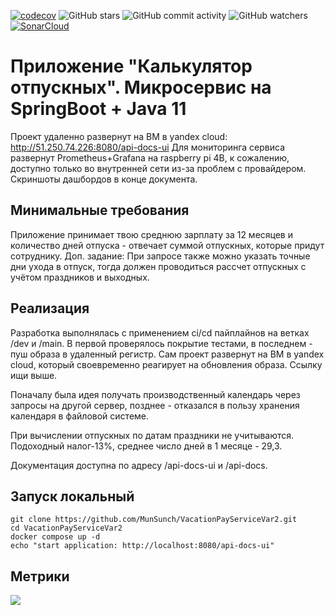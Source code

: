 [![codecov](https://codecov.io/gh/MunSunch/VacationPayServiceVar2/graph/badge.svg?token=EZ44G3V576)](https://codecov.io/gh/MunSunch/VacationPayServiceVar2) 
![GitHub stars](https://img.shields.io/github/stars/MunSunch/VacationPayServiceVar2)
![GitHub commit activity](https://img.shields.io/github/commit-activity/w/MunSunch/VacationPayServiceVar2)
![GitHub watchers](https://img.shields.io/github/watchers/MunSunch/VacationPayServiceVar2)
[![SonarCloud](https://sonarcloud.io/images/project_badges/sonarcloud-black.svg)](https://sonarcloud.io/summary/new_code?id=MunSunch_VacationPayServiceVar2)

# Приложение "Калькулятор отпускных". Микросервис на SpringBoot + Java 11
Проект удаленно развернут на ВМ в yandex cloud: http://51.250.74.226:8080/api-docs-ui
Для мониторинга сервиса развернут Prometheus+Grafana на raspberry pi 4B, к сожалению, доступно только во внутренней сети из-за проблем с провайдером. Скриншоты дашбордов в конце документа.

## Минимальные требования
Приложение принимает твою среднюю зарплату за 12 месяцев и количество дней отпуска - отвечает суммой отпускных, которые придут сотруднику.
Доп. задание: При запросе также можно указать точные дни ухода в отпуск, тогда должен проводиться рассчет отпускных с учётом праздников и выходных.

## Реализация
Разработка выполнялась с применением ci/cd пайплайнов на ветках /dev и /main. В первой проверялось покрытие тестами, в
последнем - пуш образа в удаленный регистр. Сам проект развернут на ВМ в yandex cloud, который своевременно реагирует на обновления
образа. Ссылку ищи выше.

Поначалу была идея получать производственный календарь через запросы на другой сервер, позднее - отказался
в пользу хранения календаря в файловой системе. 

При вычислении отпускных по датам праздники не учитываются. Подоходный налог-13%, среднее число дней в 1 месяце - 29,3.

Документация доступна по адресу /api-docs-ui и /api-docs.

## Запуск локальный
```
git clone https://github.com/MunSunch/VacationPayServiceVar2.git
cd VacationPayServiceVar2
docker compose up -d
echo "start application: http://localhost:8080/api-docs-ui"
```

## Метрики

![](https://downloader.disk.yandex.ru/preview/df60eb5a47e8a810bb40bb9f6ef8d330caedb038c71feb81de772f7beeae7464/66fc199a/mSjVRF9fjuDqKSJ7_CqdkTHuIAsz0HO4O3VAwhL3_3mdKPqrsjhoQQnvULhGRVD9t9qudBGGWyNgXl3Qj4TJ7A%3D%3D?uid=0&filename=metrics.png&disposition=inline&hash=&limit=0&content_type=image%2Fpng&owner_uid=0&tknv=v2&size=2048x2048)
